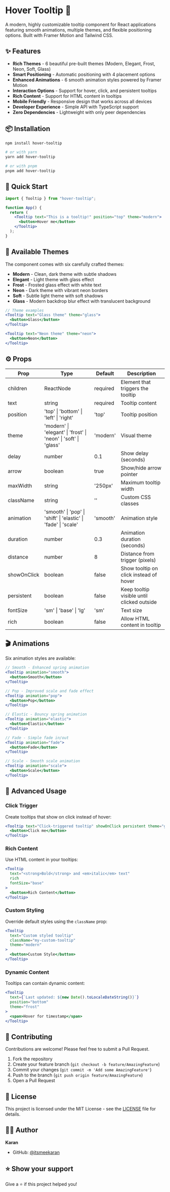 # Hover Tooltip 🎯

A modern, highly customizable tooltip component for React applications featuring smooth animations, multiple themes, and flexible positioning options. Built with Framer Motion and Tailwind CSS.

## ✨ Features

- **Rich Themes** - 6 beautiful pre-built themes (Modern, Elegant, Frost, Neon, Soft, Glass)
- **Smart Positioning** - Automatic positioning with 4 placement options
- **Enhanced Animations** - 6 smooth animation styles powered by Framer Motion
- **Interaction Options** - Support for hover, click, and persistent tooltips
- **Rich Content** - Support for HTML content in tooltips
- **Mobile Friendly** - Responsive design that works across all devices
- **Developer Experience** - Simple API with TypeScript support
- **Zero Dependencies** - Lightweight with only peer dependencies

## 📦 Installation

```bash
npm install hover-tooltip

# or with yarn
yarn add hover-tooltip

# or with pnpm
pnpm add hover-tooltip
```

## 🚀 Quick Start

```jsx
import { Tooltip } from "hover-tooltip";

function App() {
  return (
    <Tooltip text="This is a tooltip!" position="top" theme="modern">
      <button>Hover me</button>
    </Tooltip>
  );
}
```

## 🎨 Available Themes

The component comes with six carefully crafted themes:

- **Modern** - Clean, dark theme with subtle shadows
- **Elegant** - Light theme with glass effect
- **Frost** - Frosted glass effect with white text
- **Neon** - Dark theme with vibrant neon borders
- **Soft** - Subtle light theme with soft shadows
- **Glass** - Modern backdrop blur effect with translucent background

```jsx
// Theme examples
<Tooltip text="Glass theme" theme="glass">
  <button>Glass</button>
</Tooltip>

<Tooltip text="Neon theme" theme="neon">
  <button>Neon</button>
</Tooltip>
```

## ⚙️ Props

| Prop        | Type                                                            | Default  | Description                                |
| ----------- | --------------------------------------------------------------- | -------- | ------------------------------------------ |
| children    | ReactNode                                                       | required | Element that triggers the tooltip          |
| text        | string                                                          | required | Tooltip content                            |
| position    | 'top' \| 'bottom' \| 'left' \| 'right'                          | 'top'    | Tooltip position                           |
| theme       | 'modern' \| 'elegant' \| 'frost' \| 'neon' \| 'soft' \| 'glass' | 'modern' | Visual theme                               |
| delay       | number                                                          | 0.1      | Show delay (seconds)                       |
| arrow       | boolean                                                         | true     | Show/hide arrow pointer                    |
| maxWidth    | string                                                          | '250px'  | Maximum tooltip width                      |
| className   | string                                                          | ''       | Custom CSS classes                         |
| animation   | 'smooth' \| 'pop' \| 'shift' \| 'elastic' \| 'fade' \| 'scale'  | 'smooth' | Animation style                            |
| duration    | number                                                          | 0.3      | Animation duration (seconds)               |
| distance    | number                                                          | 8        | Distance from trigger (pixels)             |
| showOnClick | boolean                                                         | false    | Show tooltip on click instead of hover     |
| persistent  | boolean                                                         | false    | Keep tooltip visible until clicked outside |
| fontSize    | 'sm' \| 'base' \| 'lg'                                          | 'sm'     | Text size                                  |
| rich        | boolean                                                         | false    | Allow HTML content in tooltip              |

## 🎬 Animations

Six animation styles are available:

```jsx
// Smooth - Enhanced spring animation
<Tooltip animation="smooth">
  <button>Smooth</button>
</Tooltip>

// Pop - Improved scale and fade effect
<Tooltip animation="pop">
  <button>Pop</button>
</Tooltip>

// Elastic - Bouncy spring animation
<Tooltip animation="elastic">
  <button>Elastic</button>
</Tooltip>

// Fade - Simple fade in/out
<Tooltip animation="fade">
  <button>Fade</button>
</Tooltip>

// Scale - Smooth scale animation
<Tooltip animation="scale">
  <button>Scale</button>
</Tooltip>
```

## 🎯 Advanced Usage

### Click Trigger

Create tooltips that show on click instead of hover:

```jsx
<Tooltip text="Click-triggered tooltip" showOnClick persistent theme="glass">
  <button>Click me</button>
</Tooltip>
```

### Rich Content

Use HTML content in your tooltips:

```jsx
<Tooltip
  text="<strong>Bold</strong> and <em>italic</em> text"
  rich
  fontSize="base"
>
  <button>Rich Content</button>
</Tooltip>
```

### Custom Styling

Override default styles using the `className` prop:

```jsx
<Tooltip
  text="Custom styled tooltip"
  className="my-custom-tooltip"
  theme="modern"
>
  <button>Custom Style</button>
</Tooltip>
```

### Dynamic Content

Tooltips can contain dynamic content:

```jsx
<Tooltip
  text={`Last updated: ${new Date().toLocaleDateString()}`}
  position="bottom"
  theme="frost"
>
  <span>Hover for timestamp</span>
</Tooltip>
```

## 🤝 Contributing

Contributions are welcome! Please feel free to submit a Pull Request.

1. Fork the repository
2. Create your feature branch (`git checkout -b feature/AmazingFeature`)
3. Commit your changes (`git commit -m 'Add some AmazingFeature'`)
4. Push to the branch (`git push origin feature/AmazingFeature`)
5. Open a Pull Request

## 📝 License

This project is licensed under the MIT License - see the [LICENSE](LICENSE) file for details.

## 🙋‍♂️ Author

**Karan**

- GitHub: [@itsmeekaran](https://github.com/itsmeekaran)

## ⭐️ Show your support

Give a ⭐️ if this project helped you!

